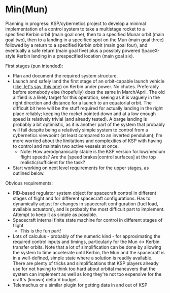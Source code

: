 # Min(Mun)
Planning in progress: KSP/cybernetics project to develop a minimal implementation of a control system to take a multistage rocket to a specified Kerbin orbit (main goal one), then to a specified Munar orbit (main goal two), then to a landing in a specified spot on the Mun (main goal three) followed by a return to a specified Kerbin orbit (main goal four), and eventually a safe return (main goal five) plus a possibly powered SpaceX-style Kerbin landing in a prespecified location (main goal six).

First stages \(pun intended\):
 - Plan and document the required system structure.
 - Launch and safely land the first stage of an orbit-capable launch vehicle ([like, let's say, this one](http://www.curse.com/shareables/kerbal/241246-realistic-space-x-dragon-dragon-v2-and-falcon)) on Kerbin under power. No chutes. Preferably before somebody else (hopefully) does the same in March/April. The old airfield is a likely target for this operation, seeing as it is vaguely in the right direction and distance for a launch to an equatorial orbit. The difficult bit here will be the stuff required for actually landing in the right place reliably; keeping the rocket pointed down and at a low enough speed is relatively trivial (and already tested). A barge landing is probably a bit optimistic, as it is another part of the system that probably will fail despite being a relatively simple system to control from a cybernetics viewpoint (at least compared to an inverted pendulum); I'm more worried about the limitations and complexities of KSP with having to control and maintain two active vessels at once.
   - Note: How aerodynamically stable is the KSP version for low/medium flight speeds? Are the [speed brakes|control surfaces] at the top realistic/sufficient for the task? 
 - Start working on next level requirements for the upper stages, as outlined below.

Obvious requirements:
- PID-based regulator system object for spacecraft control in different stages of flight and for different spacecraft configurations. Has to dynamically adjust for changes in spacecraft configuration (fuel load, available actuators), and is probably the most difficult part to implement. Attempt to keep it as simple as possible.
- Spacecraft internal finite state machine for control in different stages of flight
  - This is the fun part!
- Lots of calculus - probably of the numeric kind - for approximating the required control inputs and timings, particularly for the Mun <-> Kerbin transfer orbits. Note that a lot of simplification can be done by allowing the system to time accelerate until Kerbin, the Mun and the spacecraft is in a well-defined, simple state where a solution is readily available. There are plenty of tricks and simplifications that KSP players already use for not having to think too hard about orbital maneuvers that the system can implement as well as long they're not too expensive for the craft's (known) delta V budget.
- Telemachus or a similar plugin for getting data in and out of KSP
